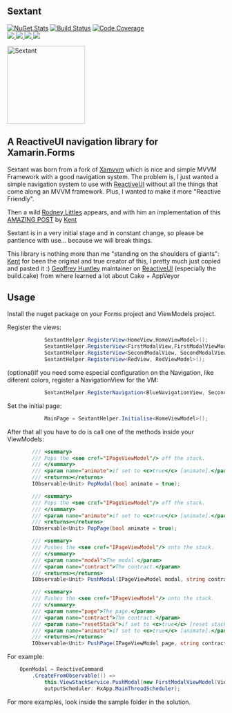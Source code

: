 ## Sextant


[![NuGet Stats](https://img.shields.io/nuget/v/sextant.svg)](https://www.nuget.org/packages/sextant) [![Build Status](https://dev.azure.com/dotnet/ReactiveUI/_apis/build/status/Sextant-CI)](https://dev.azure.com/dotnet/ReactiveUI/_build/latest?definitionId=76) [![Code Coverage](https://codecov.io/gh/reactiveui/sextant/branch/master/graph/badge.svg)](https://codecov.io/gh/reactiveui/sextant)
<br>
<a href="https://www.nuget.org/packages/sextant">
        <img src="https://img.shields.io/nuget/dt/sextant.svg">
</a>
<a href="#backers">
        <img src="https://opencollective.com/reactiveui/backers/badge.svg">
</a>
<a href="#sponsors">
        <img src="https://opencollective.com/reactiveui/sponsors/badge.svg">
</a>
<a href="https://reactiveui.net/slack">
        <img src="https://img.shields.io/badge/chat-slack-blue.svg">
</a>

<p align="left"><img src="logo/vertical.png" alt="Sextant" height="180px"></p>

## A ReactiveUI navigation library for Xamarin.Forms

Sextant was born from a fork of [Xamvvm](https://github.com/xamvvm/xamvvm) which is nice and simple MVVM Framework with a good navigation system.
The problem is, I just wanted a simple navigation system to use with [ReactiveUI](https://github.com/reactiveui/ReactiveUI) without all the things that come along an MVVM framework. Plus, I wanted to make it more "Reactive Friendly".

Then a wild [Rodney Littles](https://github.com/rlittlesii) appears, and with him an implementation of this [AMAZING POST](https://kent-boogaart.com/blog/custom-routing-in-reactiveui) by [Kent](https://github.com/kentcb)

Sextant is in a very initial stage and in constant change, so please be pantience with use... because we will break things.

This library is nothing more than me "standing on the shoulders of giants":
[Kent](https://github.com/kentcb) for been the original and true creator of this, I pretty much just copied and pasted it :)
[Geoffrey Huntley](https://github.com/ghuntley) maintainer on [ReactiveUI](https://github.com/reactiveui/ReactiveUI) (especially the build.cake) from where learned a lot about Cake + AppVeyor

## Usage

Install the nuget package on your Forms project and ViewModels project.

Register the views:
```csharp
            SextantHelper.RegisterView<HomeView,HomeViewModel>();
            SextantHelper.RegisterView<FirstModalView,FirstModalViewModel>();
            SextantHelper.RegisterView<SecondModalView, SecondModalViewModel>();
            SextantHelper.RegisterView<RedView, RedViewModel>();
```

(optional)If you need some especial configuration on the Navigation, like diferent colors, register a NavigationView for the VM:
```csharp
            SextantHelper.RegisterNavigation<BlueNavigationView, SecondModalViewModel>();
```

Set the initial page:
```csharp
            MainPage = SextantHelper.Initialise<HomeViewModel>();
```

After that all you have to do is call one of the methods inside your ViewModels:
```csharp
        /// <summary>
        /// Pops the <see cref="IPageViewModel"/> off the stack.
        /// </summary>
        /// <param name="animate">if set to <c>true</c> [animate].</param>
        /// <returns></returns>
        IObservable<Unit> PopModal(bool animate = true);

        /// <summary>
        /// Pops the <see cref="IPageViewModel"/> off the stack.
        /// </summary>
        /// <param name="animate">if set to <c>true</c> [animate].</param>
        /// <returns></returns>
        IObservable<Unit> PopPage(bool animate = true);

        /// <summary>
        /// Pushes the <see cref="IPageViewModel"/> onto the stack.
        /// </summary>
        /// <param name="modal">The modal.</param>
        /// <param name="contract">The contract.</param>
        /// <returns></returns>
        IObservable<Unit> PushModal(IPageViewModel modal, string contract = null);

        /// <summary>
        /// Pushes the <see cref="IPageViewModel"/> onto the stack.
        /// </summary>
        /// <param name="page">The page.</param>
        /// <param name="contract">The contract.</param>
        /// <param name="resetStack">if set to <c>true</c> [reset stack].</param>
        /// <param name="animate">if set to <c>true</c> [animate].</param>
        /// <returns></returns>
        IObservable<Unit> PushPage(IPageViewModel page, string contract = null, bool resetStack = false, bool animate = true);
```

For example:
```csharp
    OpenModal = ReactiveCommand
        .CreateFromObservable(() =>
            this.ViewStackService.PushModal(new FirstModalViewModel(ViewStackService)),
            outputScheduler: RxApp.MainThreadScheduler);
```

For more examples, look inside the sample folder in the solution. 

